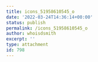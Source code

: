 ```yaml
---
title: icons_51958610545_o
date: '2022-03-24T14:36:14+00:00'
status: publish
permalink: /icons_51958610545_o
author: whoisdsmith
excerpt: ''
type: attachment
id: 798
---
```

<!DOCTYPE html PUBLIC "-//W3C//DTD HTML 4.0 Transitional//EN" "http://www.w3.org/TR/REC-html40/loose.dtd">
<?xml encoding="UTF-8">
